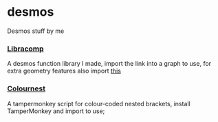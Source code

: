 # desmos
Desmos stuff by me

### [Libracomp](https://www.desmos.com/calculator/5cskqqjbfz)
A desmos function library I made, import the link into a graph to use, for extra geometry features also import [this](https://www.desmos.com/geometry/pd5rdzvedu)

### [Colournest](https://raw.githubusercontent.com/SlyceDF/desmos/main/colournest.js)
A tampermonkey script for colour-coded nested brackets, install TamperMonkey and import to use;
